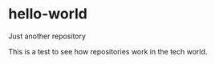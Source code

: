 # hello-world
Just another repository

This is a test to see how repositories work in the tech world.
